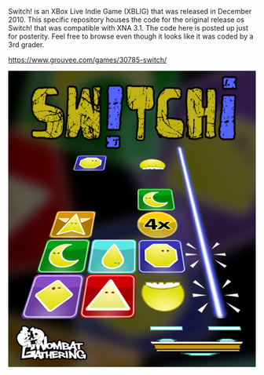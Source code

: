Switch! is an XBox Live Indie Game (XBLIG) that was released in December 2010. This specific repository houses the code for the original release os Switch! that was compatible with XNA 3.1. The code here is posted up just for posterity. Feel free to browse even though it looks like it was coded by a 3rd grader.

https://www.grouvee.com/games/30785-switch/

<p align="center">
  <img src="https://github.com/elennick/switch-xna/blob/master/art%20assets/boxart.jpg"/>
</p>
